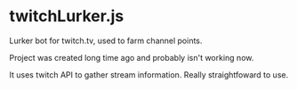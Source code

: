 # twitchLurker.js
Lurker bot for twitch.tv, used to farm channel points.

Project was created long time ago and probably isn't working now.

It uses twitch API to gather stream information.
Really straightfoward to use.
